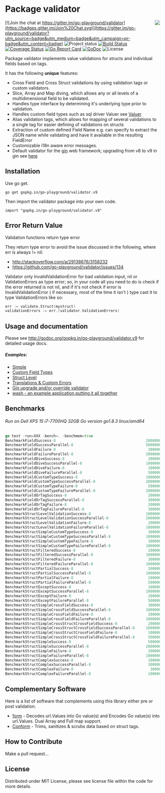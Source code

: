 Package validator
================
<img align="right" src="https://raw.githubusercontent.com/go-playground/validator/v9/logo.png">[![Join the chat at https://gitter.im/go-playground/validator](https://badges.gitter.im/Join%20Chat.svg)](https://gitter.im/go-playground/validator?utm_source=badge&utm_medium=badge&utm_campaign=pr-badge&utm_content=badge)
![Project status](https://img.shields.io/badge/version-9.6.0-green.svg)
[![Build Status](https://semaphoreci.com/api/v1/joeybloggs/validator/branches/v9/badge.svg)](https://semaphoreci.com/joeybloggs/validator)
[![Coverage Status](https://coveralls.io/repos/go-playground/validator/badge.svg?branch=v9&service=github)](https://coveralls.io/github/go-playground/validator?branch=v9)
[![Go Report Card](https://goreportcard.com/badge/github.com/go-playground/validator)](https://goreportcard.com/report/github.com/go-playground/validator)
[![GoDoc](https://godoc.org/gopkg.in/go-playground/validator.v9?status.svg)](https://godoc.org/gopkg.in/go-playground/validator.v9)
![License](https://img.shields.io/dub/l/vibe-d.svg)

Package validator implements value validations for structs and individual fields based on tags.

It has the following **unique** features:

-   Cross Field and Cross Struct validations by using validation tags or custom validators.  
-   Slice, Array and Map diving, which allows any or all levels of a multidimensional field to be validated.  
-   Handles type interface by determining it's underlying type prior to validation.
-   Handles custom field types such as sql driver Valuer see [Valuer](https://golang.org/src/database/sql/driver/types.go?s=1210:1293#L29)
-   Alias validation tags, which allows for mapping of several validations to a single tag for easier defining of validations on structs
-   Extraction of custom defined Field Name e.g. can specify to extract the JSON name while validating and have it available in the resulting FieldError
-   Customizable i18n aware error messages.
-   Default validator for the [gin](https://github.com/gin-gonic/gin) web framework; upgrading from v8 to v9 in gin see [here](https://github.com/go-playground/validator/tree/v9/_examples/gin-upgrading-overriding)

Installation
------------

Use go get.

	go get gopkg.in/go-playground/validator.v9

Then import the validator package into your own code.

	import "gopkg.in/go-playground/validator.v9"

Error Return Value
-------

Validation functions return type error

They return type error to avoid the issue discussed in the following, where err is always != nil:

* http://stackoverflow.com/a/29138676/3158232
* https://github.com/go-playground/validator/issues/134

Validator only InvalidValidationError for bad validation input, nil or ValidationErrors as type error; so, in your code all you need to do is check if the error returned is not nil, and if it's not check if error is InvalidValidationError ( if necessary, most of the time it isn't ) type cast it to type ValidationErrors like so:

```go
err := validate.Struct(mystruct)
validationErrors := err.(validator.ValidationErrors)
 ```

Usage and documentation
------

Please see http://godoc.org/gopkg.in/go-playground/validator.v9 for detailed usage docs.

##### Examples:

- [Simple](https://github.com/go-playground/validator/blob/v9/_examples/simple/main.go)
- [Custom Field Types](https://github.com/go-playground/validator/blob/v9/_examples/custom/main.go)
- [Struct Level](https://github.com/go-playground/validator/blob/v9/_examples/struct-level/main.go)
- [Translations & Custom Errors](https://github.com/go-playground/validator/blob/v9/_examples/translations/main.go)
- [Gin upgrade and/or override validator](https://github.com/go-playground/validator/tree/v9/_examples/gin-upgrading-overriding)
- [wash - an example application putting it all together](https://github.com/bluesuncorp/wash)

Benchmarks
------
###### Run on Dell XPS 15 i7-7700HQ 32GB Go version go1.8.3 linux/amd64
```go
go test -run=XXX -bench=. -benchmem=true
BenchmarkFieldSuccess-8                                       	20000000	        88.3 ns/op	       0 B/op	       0 allocs/op
BenchmarkFieldSuccessParallel-8                               	50000000	        30.4 ns/op	       0 B/op	       0 allocs/op
BenchmarkFieldFailure-8                                       	 3000000	       428 ns/op	     208 B/op	       4 allocs/op
BenchmarkFieldFailureParallel-8                               	20000000	        96.0 ns/op	     208 B/op	       4 allocs/op
BenchmarkFieldDiveSuccess-8                                   	 2000000	       695 ns/op	     201 B/op	      11 allocs/op
BenchmarkFieldDiveSuccessParallel-8                           	10000000	       205 ns/op	     201 B/op	      11 allocs/op
BenchmarkFieldDiveFailure-8                                   	 1000000	      1083 ns/op	     412 B/op	      16 allocs/op
BenchmarkFieldDiveFailureParallel-8                           	 5000000	       278 ns/op	     413 B/op	      16 allocs/op
BenchmarkFieldCustomTypeSuccess-8                             	10000000	       229 ns/op	      32 B/op	       2 allocs/op
BenchmarkFieldCustomTypeSuccessParallel-8                     	20000000	        72.4 ns/op	      32 B/op	       2 allocs/op
BenchmarkFieldCustomTypeFailure-8                             	 5000000	       377 ns/op	     208 B/op	       4 allocs/op
BenchmarkFieldCustomTypeFailureParallel-8                     	20000000	        93.0 ns/op	     208 B/op	       4 allocs/op
BenchmarkFieldOrTagSuccess-8                                  	 2000000	       767 ns/op	      16 B/op	       1 allocs/op
BenchmarkFieldOrTagSuccessParallel-8                          	 3000000	       425 ns/op	      16 B/op	       1 allocs/op
BenchmarkFieldOrTagFailure-8                                  	 2000000	       548 ns/op	     224 B/op	       5 allocs/op
BenchmarkFieldOrTagFailureParallel-8                          	 3000000	       411 ns/op	     224 B/op	       5 allocs/op
BenchmarkStructLevelValidationSuccess-8                       	10000000	       219 ns/op	      32 B/op	       2 allocs/op
BenchmarkStructLevelValidationSuccessParallel-8               	20000000	        69.2 ns/op	      32 B/op	       2 allocs/op
BenchmarkStructLevelValidationFailure-8                       	 2000000	       628 ns/op	     304 B/op	       8 allocs/op
BenchmarkStructLevelValidationFailureParallel-8               	10000000	       165 ns/op	     304 B/op	       8 allocs/op
BenchmarkStructSimpleCustomTypeSuccess-8                      	 3000000	       411 ns/op	      32 B/op	       2 allocs/op
BenchmarkStructSimpleCustomTypeSuccessParallel-8              	10000000	       122 ns/op	      32 B/op	       2 allocs/op
BenchmarkStructSimpleCustomTypeFailure-8                      	 1000000	      1022 ns/op	     424 B/op	       9 allocs/op
BenchmarkStructSimpleCustomTypeFailureParallel-8              	10000000	       228 ns/op	     440 B/op	      10 allocs/op
BenchmarkStructFilteredSuccess-8                              	 2000000	       737 ns/op	     288 B/op	       9 allocs/op
BenchmarkStructFilteredSuccessParallel-8                      	10000000	       192 ns/op	     288 B/op	       9 allocs/op
BenchmarkStructFilteredFailure-8                              	 3000000	       583 ns/op	     256 B/op	       7 allocs/op
BenchmarkStructFilteredFailureParallel-8                      	10000000	       152 ns/op	     256 B/op	       7 allocs/op
BenchmarkStructPartialSuccess-8                               	 2000000	       731 ns/op	     256 B/op	       6 allocs/op
BenchmarkStructPartialSuccessParallel-8                       	10000000	       173 ns/op	     256 B/op	       6 allocs/op
BenchmarkStructPartialFailure-8                               	 1000000	      1164 ns/op	     480 B/op	      11 allocs/op
BenchmarkStructPartialFailureParallel-8                       	 5000000	       253 ns/op	     480 B/op	      11 allocs/op
BenchmarkStructExceptSuccess-8                                	 1000000	      1337 ns/op	     496 B/op	      12 allocs/op
BenchmarkStructExceptSuccessParallel-8                        	10000000	       153 ns/op	     240 B/op	       5 allocs/op
BenchmarkStructExceptFailure-8                                	 2000000	       954 ns/op	     464 B/op	      10 allocs/op
BenchmarkStructExceptFailureParallel-8                        	 5000000	       234 ns/op	     464 B/op	      10 allocs/op
BenchmarkStructSimpleCrossFieldSuccess-8                      	 3000000	       420 ns/op	      72 B/op	       3 allocs/op
BenchmarkStructSimpleCrossFieldSuccessParallel-8              	10000000	       125 ns/op	      72 B/op	       3 allocs/op
BenchmarkStructSimpleCrossFieldFailure-8                      	 2000000	       790 ns/op	     304 B/op	       8 allocs/op
BenchmarkStructSimpleCrossFieldFailureParallel-8              	10000000	       205 ns/op	     304 B/op	       8 allocs/op
BenchmarkStructSimpleCrossStructCrossFieldSuccess-8           	 2000000	       611 ns/op	      80 B/op	       4 allocs/op
BenchmarkStructSimpleCrossStructCrossFieldSuccessParallel-8   	10000000	       172 ns/op	      80 B/op	       4 allocs/op
BenchmarkStructSimpleCrossStructCrossFieldFailure-8           	 1000000	      1112 ns/op	     320 B/op	       9 allocs/op
BenchmarkStructSimpleCrossStructCrossFieldFailureParallel-8   	 5000000	       258 ns/op	     320 B/op	       9 allocs/op
BenchmarkStructSimpleSuccess-8                                	 5000000	       263 ns/op	       0 B/op	       0 allocs/op
BenchmarkStructSimpleSuccessParallel-8                        	20000000	        83.1 ns/op	       0 B/op	       0 allocs/op
BenchmarkStructSimpleFailure-8                                	 2000000	       964 ns/op	     424 B/op	       9 allocs/op
BenchmarkStructSimpleFailureParallel-8                        	10000000	       212 ns/op	     424 B/op	       9 allocs/op
BenchmarkStructComplexSuccess-8                               	 1000000	      1504 ns/op	     128 B/op	       8 allocs/op
BenchmarkStructComplexSuccessParallel-8                       	 3000000	       427 ns/op	     128 B/op	       8 allocs/op
BenchmarkStructComplexFailure-8                               	  300000	      7585 ns/op	    3041 B/op	      53 allocs/op
BenchmarkStructComplexFailureParallel-8                       	 1000000	      1387 ns/op	    3041 B/op	      53 allocs/op
```

Complementary Software
----------------------

Here is a list of software that complements using this library either pre or post validation.

* [form](https://github.com/go-playground/form) - Decodes url.Values into Go value(s) and Encodes Go value(s) into url.Values. Dual Array and Full map support.
* [Conform](https://github.com/leebenson/conform) - Trims, sanitizes & scrubs data based on struct tags.

How to Contribute
------

Make a pull request...

License
------
Distributed under MIT License, please see license file within the code for more details.
